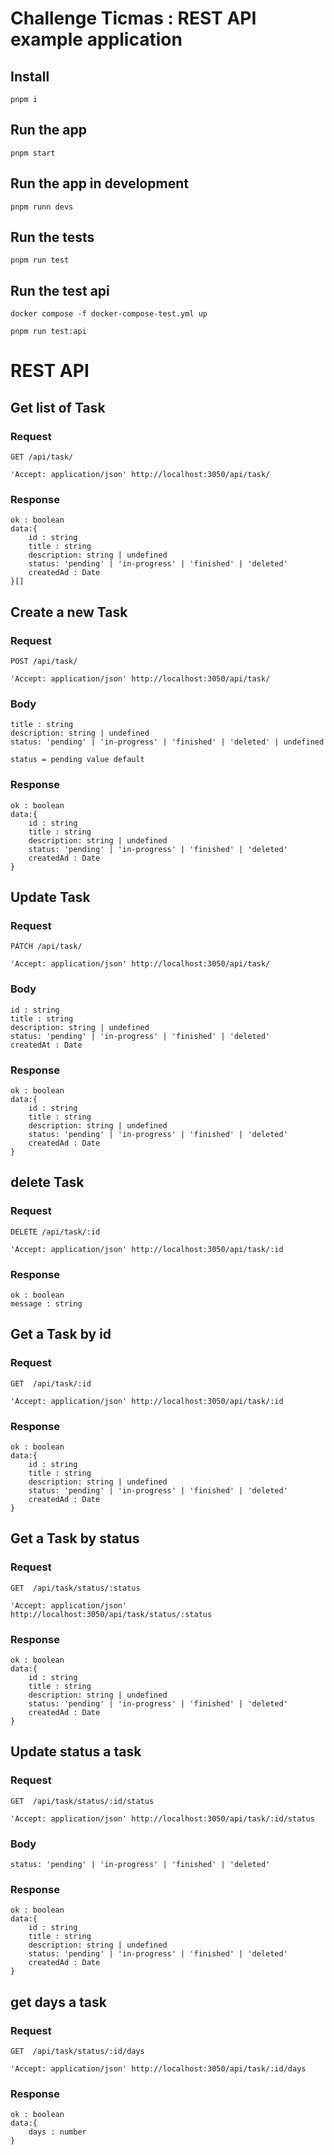 # Challenge Ticmas : REST API example application

## Install

    pnpm i

## Run the app

    pnpm start

## Run the app in development

    pnpm runn devs

## Run the tests

    pnpm run test

## Run the test api

    docker compose -f docker-compose-test.yml up
    
    pnpm run test:api

# REST API

## Get list of Task

### Request

`GET /api/task/`

    'Accept: application/json' http://localhost:3050/api/task/

### Response

    ok : boolean
    data:{
        id : string
        title : string
        description: string | undefined
        status: 'pending' | 'in-progress' | 'finished' | 'deleted'
        createdAd : Date
    }[]

## Create a new Task

### Request

`POST /api/task/`

    'Accept: application/json' http://localhost:3050/api/task/

### Body

    title : string
    description: string | undefined
    status: 'pending' | 'in-progress' | 'finished' | 'deleted' | undefined 

    status = pending value default
    

### Response

    ok : boolean
    data:{
        id : string
        title : string
        description: string | undefined
        status: 'pending' | 'in-progress' | 'finished' | 'deleted'
        createdAd : Date
    }

## Update Task

### Request

`PATCH /api/task/`

    'Accept: application/json' http://localhost:3050/api/task/

### Body

    id : string
    title : string
    description: string | undefined
    status: 'pending' | 'in-progress' | 'finished' | 'deleted' 
    createdAt : Date

### Response

    ok : boolean
    data:{
        id : string
        title : string
        description: string | undefined
        status: 'pending' | 'in-progress' | 'finished' | 'deleted'
        createdAd : Date
    }

## delete Task

### Request

`DELETE /api/task/:id`

    'Accept: application/json' http://localhost:3050/api/task/:id

### Response

    ok : boolean
    message : string


## Get a Task by id

### Request

`GET  /api/task/:id`

    'Accept: application/json' http://localhost:3050/api/task/:id

### Response

    ok : boolean
    data:{
        id : string
        title : string
        description: string | undefined
        status: 'pending' | 'in-progress' | 'finished' | 'deleted'
        createdAd : Date
    }


## Get a Task by status

### Request

`GET  /api/task/status/:status`

    'Accept: application/json' http://localhost:3050/api/task/status/:status

### Response

    ok : boolean
    data:{
        id : string
        title : string
        description: string | undefined
        status: 'pending' | 'in-progress' | 'finished' | 'deleted'
        createdAd : Date
    }

## Update status a task

### Request

`GET  /api/task/status/:id/status`

    'Accept: application/json' http://localhost:3050/api/task/:id/status

### Body

    status: 'pending' | 'in-progress' | 'finished' | 'deleted' 

### Response

    ok : boolean
    data:{
        id : string
        title : string
        description: string | undefined
        status: 'pending' | 'in-progress' | 'finished' | 'deleted'
        createdAd : Date
    }

## get days a task

### Request

`GET  /api/task/status/:id/days`

    'Accept: application/json' http://localhost:3050/api/task/:id/days

### Response

    ok : boolean
    data:{
        days : number
    }